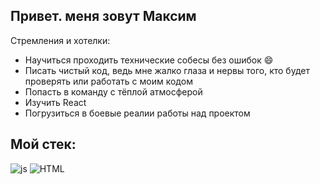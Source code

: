 ## Привет. меня зовут Максим

Стремления и хотелки:
* Научиться проходить технические собесы без ошибок :smile:
* Писать чистый код, ведь мне жалко глаза и нервы того, кто будет проверять или работать с моим кодом
* Попасть в команду с тёплой атмосферой
* Изучить React
* Погрузиться в боевые реалии работы над проектом

## Мой стек:
![js](https://img.shields.io/badge/-JS-yellow?style=flat-square&logo=JavaScript)
![HTML]()